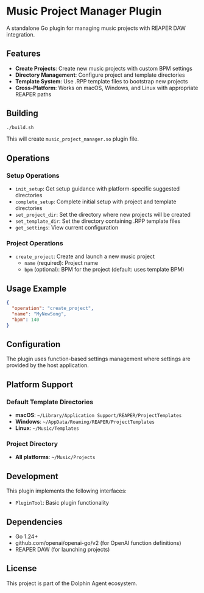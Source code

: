 # Music Project Manager Plugin

A standalone Go plugin for managing music projects with REAPER DAW integration.

## Features

- **Create Projects**: Create new music projects with custom BPM settings
- **Directory Management**: Configure project and template directories
- **Template System**: Use .RPP template files to bootstrap new projects
- **Cross-Platform**: Works on macOS, Windows, and Linux with appropriate REAPER paths

## Building

```bash
./build.sh
```

This will create `music_project_manager.so` plugin file.

## Operations

### Setup Operations
- `init_setup`: Get setup guidance with platform-specific suggested directories
- `complete_setup`: Complete initial setup with project and template directories
- `set_project_dir`: Set the directory where new projects will be created
- `set_template_dir`: Set the directory containing .RPP template files
- `get_settings`: View current configuration

### Project Operations
- `create_project`: Create and launch a new music project
  - `name` (required): Project name
  - `bpm` (optional): BPM for the project (default: uses template BPM)

## Usage Example

```json
{
  "operation": "create_project",
  "name": "MyNewSong",
  "bpm": 140
}
```

## Configuration

The plugin uses function-based settings management where settings are provided by the host application.

## Platform Support

### Default Template Directories
- **macOS**: `~/Library/Application Support/REAPER/ProjectTemplates`
- **Windows**: `~/AppData/Roaming/REAPER/ProjectTemplates`  
- **Linux**: `~/Music/Templates`

### Project Directory
- **All platforms**: `~/Music/Projects`

## Development

This plugin implements the following interfaces:
- `PluginTool`: Basic plugin functionality

## Dependencies

- Go 1.24+
- github.com/openai/openai-go/v2 (for OpenAI function definitions)
- REAPER DAW (for launching projects)

## License

This project is part of the Dolphin Agent ecosystem.